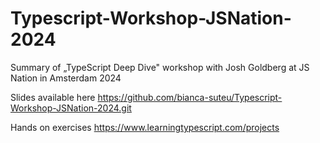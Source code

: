 # Typescript-Workshop-JSNation-2024
Summary of „TypeScript Deep Dive" workshop with Josh Goldberg at JS Nation in Amsterdam 2024

Slides available here 
https://github.com/bianca-suteu/Typescript-Workshop-JSNation-2024.git

Hands on exercises 
https://www.learningtypescript.com/projects
